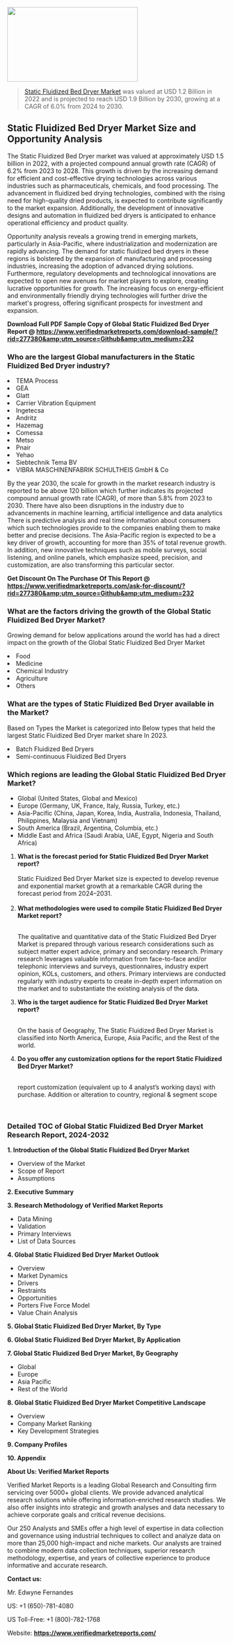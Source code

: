 
<img src="https://ffe5etoiles.com/wp-content/uploads/2024/12/MST1-300x171.png" alt="" width="300" height="171" class="alignnone size-medium wp-image-20088" /><blockquote><p><p><a href="https://www.verifiedmarketreports.com/download-sample/?rid=277380&utm_source=Github&utm_medium=232" target="_blank">Static Fluidized Bed Dryer Market</a> was valued at USD 1.2 Billion in 2022 and is projected to reach USD 1.9 Billion by 2030, growing at a CAGR of 6.0% from 2024 to 2030.</p></blockquote><p><h2>Static Fluidized Bed Dryer Market Size and Opportunity Analysis</h2><p>The Static Fluidized Bed Dryer market was valued at approximately USD 1.5 billion in 2022, with a projected compound annual growth rate (CAGR) of 6.2% from 2023 to 2028. This growth is driven by the increasing demand for efficient and cost-effective drying technologies across various industries such as pharmaceuticals, chemicals, and food processing. The advancement in fluidized bed drying technologies, combined with the rising need for high-quality dried products, is expected to contribute significantly to the market expansion. Additionally, the development of innovative designs and automation in fluidized bed dryers is anticipated to enhance operational efficiency and product quality.</p><p>Opportunity analysis reveals a growing trend in emerging markets, particularly in Asia-Pacific, where industrialization and modernization are rapidly advancing. The demand for static fluidized bed dryers in these regions is bolstered by the expansion of manufacturing and processing industries, increasing the adoption of advanced drying solutions. Furthermore, regulatory developments and technological innovations are expected to open new avenues for market players to explore, creating lucrative opportunities for growth. The increasing focus on energy-efficient and environmentally friendly drying technologies will further drive the market's progress, offering significant prospects for investment and expansion.</p></p><p class=""><strong>Download Full PDF Sample Copy of Global Static Fluidized Bed Dryer Report @ <a href="https://www.verifiedmarketreports.com/download-sample/?rid=277380&amp;utm_source=Github&amp;utm_medium=232" target="_blank">https://www.verifiedmarketreports.com/download-sample/?rid=277380&amp;utm_source=Github&amp;utm_medium=232</a></strong></p><h3 id="" class="">Who are the largest Global manufacturers in the Static Fluidized Bed Dryer industry?</h3><p><li>TEMA Process</li><li> GEA</li><li> Glatt</li><li> Carrier Vibration Equipment</li><li> Ingetecsa</li><li> Andritz</li><li> Hazemag</li><li> Comessa</li><li> Metso</li><li> Pnair</li><li> Yehao</li><li> Siebtechnik Tema BV</li><li> VIBRA MASCHINENFABRIK SCHULTHEIS GmbH & Co</li></p><div class=""><div class="" dir="" data-message-author-role="" data-message-id="" data-message-model-slug=""><div class=""><div class=""><div class=""><div class="" dir="" data-message-author-role="" data-message-id="" data-message-model-slug=""><div class=""><div class=""><p>By the year 2030, the scale for growth in the market research industry is reported to be above 120 billion which further indicates its projected compound annual growth rate (CAGR), of more than 5.8% from 2023 to 2030. There have also been disruptions in the industry due to advancements in machine learning, artificial intelligence and data analytics There is predictive analysis and real time information about consumers which such technologies provide to the companies enabling them to make better and precise decisions. The Asia-Pacific region is expected to be a key driver of growth, accounting for more than 35% of total revenue growth. In addition, new innovative techniques such as mobile surveys, social listening, and online panels, which emphasize speed, precision, and customization, are also transforming this particular sector.</p><p><strong>Get Discount On The Purchase Of This Report @&nbsp; <a href="https://www.verifiedmarketreports.com/ask-for-discount/?rid=277380&amp;utm_source=Github&amp;utm_medium=232" target="_blank">https://www.verifiedmarketreports.com/ask-for-discount/?rid=277380&amp;utm_source=Github&amp;utm_medium=232</a></strong></p></div></div></div></div></div></div></div></div><h3 id="" class="">What are the factors driving the growth of the Global Static Fluidized Bed Dryer Market?</h3><p id="" class="">Growing demand for below applications around the world has had a direct impact on the growth of the Global Static Fluidized Bed Dryer Market</p><p id="" class=""><li>Food</li><li> Medicine</li><li> Chemical Industry</li><li> Agriculture</li><li> Others</li></p><h3 id="" class="">What are the types of Static Fluidized Bed Dryer available in the Market?</h3><p id="" class="">Based on Types the Market is categorized into Below types that held the largest Static Fluidized Bed Dryer market share In 2023.</p><p id="" class=""><li>Batch Fluidized Bed Dryers</li><li> Semi-continuous Fluidized Bed Dryers</li></p><h3 id="" class="">Which regions are leading the Global Static Fluidized Bed Dryer Market?</h3><ul><li>Global (United States, Global and Mexico)</li><li>Europe (Germany, UK, France, Italy, Russia, Turkey, etc.)</li><li>Asia-Pacific (China, Japan, Korea, India, Australia, Indonesia, Thailand, Philippines, Malaysia and Vietnam)</li><li>South America (Brazil, Argentina, Columbia, etc.)</li><li>Middle East and Africa (Saudi Arabia, UAE, Egypt, Nigeria and South Africa)</li></ul><p><ol><li><strong>What is the forecast period for Static Fluidized Bed Dryer Market report?<br /></strong><br /><span data-sheets-root="1" data-sheets-value="{&quot;1&quot;:2,&quot;2&quot;:&quot;XXXX size is expected to develop revenue and exponential market growth at a remarkable CAGR during the forecast period from 2024&ndash;2030.&quot;}" data-sheets-userformat="{&quot;2&quot;:12674,&quot;4&quot;:{&quot;1&quot;:2,&quot;2&quot;:16776960},&quot;10&quot;:2,&quot;11&quot;:0,&quot;15&quot;:&quot;Arial&quot;,&quot;16&quot;:12}">Static Fluidized Bed Dryer Market size is expected to develop revenue and exponential market growth at a remarkable CAGR during the forecast period from 2024&ndash;2031.</span><br /><br /></li><li><strong>What methodologies were used to compile Static Fluidized Bed Dryer Market report?<br /><br /></strong><p>The qualitative and quantitative data of the&nbsp;Static Fluidized Bed Dryer Market is prepared through various research considerations such as subject matter expert advice, primary and secondary research. Primary research leverages valuable information from face-to-face and/or telephonic interviews and surveys, questionnaires, industry expert opinion, KOLs, customers, and others. Primary interviews are conducted regularly with industry experts to create in-depth expert information on the market and to substantiate the existing analysis of the data.&nbsp;</p></li><li><strong>Who is the target audience for Static Fluidized Bed Dryer Market report?<br /><br /></strong><p>On the basis of Geography, The&nbsp;Static Fluidized Bed Dryer Market is classified into North America, Europe, Asia Pacific, and the Rest of the world.</p></li><li><strong>Do you offer any customization options for the report Static Fluidized Bed Dryer Market?<br /><br /></strong><p>report customization (equivalent up to 4 analyst&rsquo;s working days) with purchase. Addition or alteration to country, regional &amp; segment scope</p><p>&nbsp;</p></li></ol></p><h3 id="" class="">Detailed TOC of Global Static Fluidized Bed Dryer Market Research Report, 2024-2032</h3><p id="" class=""><strong>1. Introduction of the Global Static Fluidized Bed Dryer Market</strong></p><ul><li>Overview of the Market</li><li>Scope of Report</li><li>Assumptions</li></ul><p id="" class=""><strong>2. Executive Summary</strong></p><p id="" class=""><strong>3. Research Methodology of&nbsp;Verified Market Reports</strong></p><ul><li>Data Mining</li><li>Validation</li><li>Primary Interviews</li><li>List of Data Sources</li></ul><p id="" class=""><strong>4. Global Static Fluidized Bed Dryer Market Outlook</strong></p><ul><li>Overview</li><li>Market Dynamics</li><li>Drivers</li><li>Restraints</li><li>Opportunities</li><li>Porters Five Force Model</li><li>Value Chain Analysis</li></ul><p id="" class=""><strong>5. Global Static Fluidized Bed Dryer Market, By&nbsp;Type</strong></p><p id="" class=""><strong>6. Global Static Fluidized Bed Dryer Market, By Application</strong></p><p id="" class=""><strong>7. Global Static Fluidized Bed Dryer Market, By Geography</strong></p><ul><li>Global</li><li>Europe</li><li>Asia Pacific</li><li>Rest of the World</li></ul><p id="" class=""><strong>8. Global Static Fluidized Bed Dryer Market Competitive Landscape</strong></p><ul><li>Overview</li><li>Company Market Ranking</li><li>Key Development Strategies</li></ul><p id="" class=""><strong>9. Company Profiles</strong></p><p id="" class=""><strong>10. Appendix</strong></p><p id="" class=""><strong>About Us: Verified Market Reports</strong></p><p id="" class="">Verified Market Reports is a leading Global Research and Consulting firm servicing over 5000+ global clients. We provide advanced analytical research solutions while offering information-enriched research studies. We also offer insights into strategic and growth analyses and data necessary to achieve corporate goals and critical revenue decisions.</p><p id="" class="">Our 250 Analysts and SMEs offer a high level of expertise in data collection and governance using industrial techniques to collect and analyze data on more than 25,000 high-impact and niche markets. Our analysts are trained to combine modern data collection techniques, superior research methodology, expertise, and years of collective experience to produce informative and accurate research.</p><p id="" class=""><strong>Contact us:</strong></p><p id="" class="">Mr. Edwyne Fernandes</p><p id="" class="">US: +1 (650)-781-4080</p><p id="" class="">US Toll-Free: +1 (800)-782-1768</p><p id="" class="">Website: <a target="" data-test-app-aware-link=""><strong>https://www.verifiedmarketreports.com/</strong></a></p>
